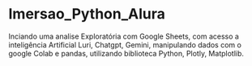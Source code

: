 # Imersao_Python_Alura
Inciando uma analise Exploratória com Google Sheets, com acesso a inteligência Artificial Luri, Chatgpt, Gemini, manipulando dados com o google Colab e pandas, utilizando biblioteca Python, Plotly, Matplotlib. 
